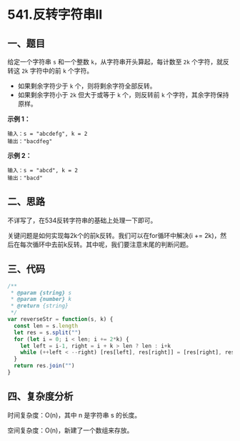 # 541.反转字符串II

## 一、题目

给定一个字符串 `s` 和一个整数 `k`，从字符串开头算起，每计数至 `2k` 个字符，就反转这 `2k` 字符中的前 `k` 个字符。

- 如果剩余字符少于 `k` 个，则将剩余字符全部反转。
- 如果剩余字符小于 `2k` 但大于或等于 `k` 个，则反转前 `k` 个字符，其余字符保持原样。

**示例 1：**

```
输入：s = "abcdefg", k = 2
输出："bacdfeg"
```

**示例 2：**

```
输入：s = "abcd", k = 2
输出："bacd"
```

[力扣链接]: https://leetcode-cn.com/problems/reverse-string-ii/



## 二、思路

不详写了，在534反转字符串的基础上处理一下即可。

关键问题是如何实现每2k个的前k反转。我们可以在for循环中解决(i += 2k)，然后在每次循环中去前k反转。其中呢，我们要注意末尾的判断问题。



##  三、代码

```javascript
/**
 * @param {string} s
 * @param {number} k
 * @return {string}
 */
var reverseStr = function(s, k) {
  const len = s.length
  let res = s.split("")
  for (let i = 0; i < len; i += 2*k) {
    let left = i-1, right = i + k > len ? len : i+k 
    while (++left < --right) [res[left], res[right]] = [res[right], res[left]]  
  }
  return res.join("")
}
```



## 四、复杂度分析

时间复杂度：O(n)，其中 n 是字符串 s 的长度。

空间复杂度：O(n)，新建了一个数组来存放。
